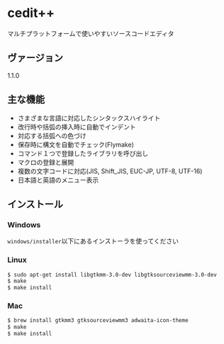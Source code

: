 cedit++
=======

マルチプラットフォームで使いやすいソースコードエディタ

## ヴァージョン
1.1.0

## 主な機能
* さまざまな言語に対応したシンタックスハイライト
* 改行時や括弧の挿入時に自動でインデント
* 対応する括弧への色づけ
* 保存時に構文を自動でチェック(Flymake)
* コマンド１つで登録したライブラリを呼び出し
* マクロの登録と展開
* 複数の文字コードに対応(JIS, Shift_JIS, EUC-JP, UTF-8, UTF-16)
* 日本語と英語のメニュー表示

## インストール

### Windows
`windows/installer`以下にあるインストーラを使ってください

### Linux
```bash
$ sudo apt-get install libgtkmm-3.0-dev libgtksourceviewmm-3.0-dev
$ make
$ make install
```

### Mac
```bash
$ brew install gtkmm3 gtksourceviewmm3 adwaita-icon-theme
$ make
$ make install
```
